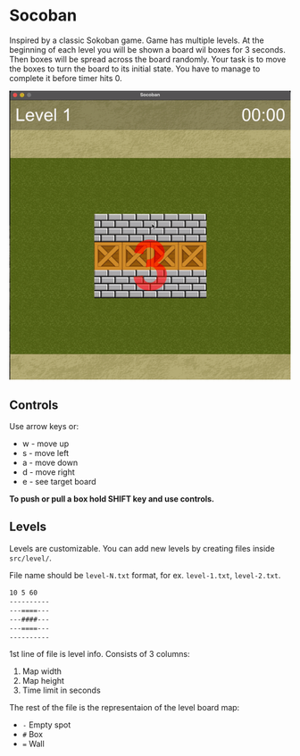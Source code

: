 # Socoban

Inspired by a classic Sokoban game. Game has multiple levels. At the beginning of each level you will be shown a board
wil boxes for 3 seconds. Then boxes will be spread across the board randomly. Your task is to move the boxes to turn the
board to its initial state. You have to manage to complete it before timer hits 0.

![demo](socoban.gif)

## Controls

Use arrow keys or:

- w - move up
- s - move left
- a - move down
- d - move right
- e - see target board

**To push or pull a box hold SHIFT key and use controls.**

## Levels

Levels are customizable. You can add new levels by creating files inside `src/level/`.

File name should be `level-N.txt` format, for ex. `level-1.txt`, `level-2.txt`.

```
10 5 60
----------
---====---
---####---
---====---
----------
```

1st line of file is level info. Consists of 3 columns:

1. Map width
2. Map height
3. Time limit in seconds

The rest of the file is the representaion of the level board map:

- `-` Empty spot
- `#` Box
- `=` Wall
